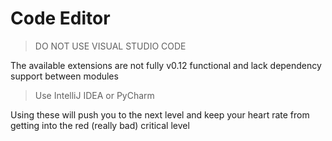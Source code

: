 # Code Editor

> DO NOT USE VISUAL STUDIO CODE

The available extensions are not fully v0.12 functional and lack dependency support between modules

> Use IntelliJ IDEA or PyCharm

Using these will push you to the next level and keep your heart rate from getting into the red (really bad) critical level